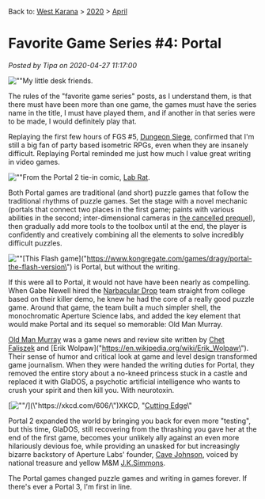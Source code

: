 Back to: [West Karana](/posts/westkarana.md) > [2020](/posts/2020/westkarana.md) > [April](./westkarana.md)
# Favorite Game Series #4: Portal

*Posted by Tipa on 2020-04-27 11:17:00*


![\"\"](\"https://chasingdings.com/wp-content/uploads/2020/04/turretandcube.png\")My little desk friends.

The rules of the \"favorite game series\" posts, as I understand them, is that there must have been more than one game, the games must have the series name in the title, I must have played them, and if another in that series were to be made, I would definitely play that.



Replaying the first few hours of FGS #5, [Dungeon Siege](\"https://chasingdings.com/?p=142\"), confirmed that I'm still a big fan of party based isometric RPGs, even when they are insanely difficult. Replaying Portal reminded me just how much I value great writing in video games.



![\"\"](\"https://chasingdings.com/wp-content/uploads/2020/04/portalcomic2.png\")From the Portal 2 tie-in comic, [Lab Rat](\"https://comicsalliance.com/portal-2-lab-rat-full-comic/\").

Both Portal games are traditional (and short) puzzle games that follow the traditional rhythms of puzzle games. Set the stage with a novel mechanic (portals that connect two places in the first game; paints with various abilities in the second; inter-dimensional cameras in [the cancelled prequel](\"https://www.denofgeek.com/games/portal-prequel-video/\")), then gradually add more tools to the toolbox until at the end, the player is confidently and creatively combining all the elements to solve incredibly difficult puzzles.



![\"\"](\"https://chasingdings.com/wp-content/uploads/2020/04/flashportal2.png\")[This Flash game](\"https://www.kongregate.com/games/dragy/portal-the-flash-version\") is Portal, but without the writing.

If this were all to Portal, it would not have have been nearly as compelling. When Gabe Newell hired the [Narbacular Drop](\"https://en.wikipedia.org/wiki/Narbacular_Drop\") team straight from college based on their killer demo, he knew he had the core of a really good puzzle game. Around that game, the team built a much simpler shell, the monochromatic Aperture Science labs, and added the key element that would make Portal and its sequel so memorable: Old Man Murray.



[Old Man Murray](\"https://www.oldmanmurray.com/features/39.html\") was a game news and review site written by [Chet Faliszek](\"https://en.wikipedia.org/wiki/Chet_Faliszek\") and [Erik Wolpaw](\"https://en.wikipedia.org/wiki/Erik_Wolpaw\"). Their sense of humor and critical look at game and level design transformed game journalism. When they were handed the writing duties for Portal, they removed the entire story about a no-kneed princess stuck in a castle and replaced it with GlaDOS, a psychotic artificial intelligence who wants to crush your spirit and then kill you. With neurotoxin.



[![\"\"/](\"https://imgs.xkcd.com/comics/cutting_edge.png\")](\"https://xkcd.com/606/\")XKCD, \"[Cutting Edge](\"https://xkcd.com/606/\")\"

Portal 2 expanded the world by bringing you back for even more \"testing\", but this time, GlaDOS, still recovering from the thrashing you gave her at the end of the first game, becomes your unlikely ally against an even more hilariously devious foe, while providing an unasked for but increasingly bizarre backstory of Aperture Labs' founder, [Cave Johnson](\"https://www.goodreads.com/quotes/tag/cave-johnson\"), voiced by national treasure and yellow M&M [J.K.Simmons](\"https://en.wikipedia.org/wiki/J._K._Simmons\"). 



The Portal games changed puzzle games and writing in games forever. If there's ever a Portal 3, I'm first in line.




